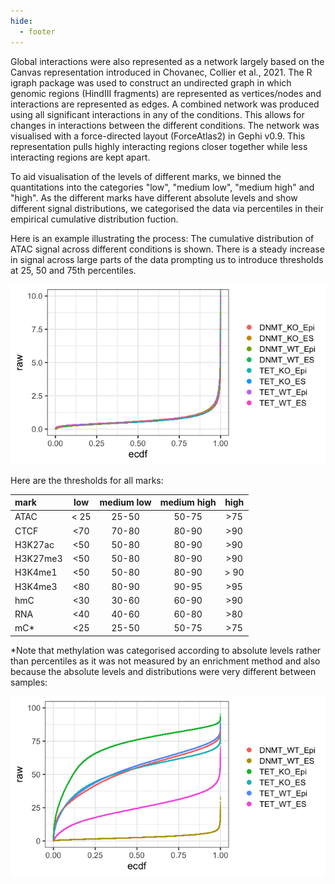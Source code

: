 ```yaml
---
hide:
  - footer
---
```


Global interactions were also represented as a network largely based on the Canvas representation introduced in Chovanec, Collier et al., 2021.  The R igraph package was used to construct an undirected graph in which genomic regions (HindIII fragments) are represented as vertices/nodes and interactions are represented as edges. A combined network was produced using all significant interactions in any of the conditions. This allows for changes in interactions between the different conditions. The network was visualised with a force-directed layout (ForceAtlas2) in Gephi v0.9. This representation pulls highly interacting regions closer together while less interacting regions are kept apart.

To aid visualisation of the levels of different marks, we binned the quantitations into the categories "low", "medium low", "medium high" and "high". As the different marks have different absolute levels and show different signal distributions, we categorised the data via percentiles in their empirical cumulative distribution fuction.

Here is an example illustrating the process: The cumulative distribution of ATAC signal across different conditions is shown. There is a steady increase in signal across large parts of the data prompting us to introduce thresholds at 25, 50 and 75th percentiles.

![ecdf ATAC example](images/ecdf_ATAC_example.png)

Here are the thresholds for all marks:

| mark | low | medium low | medium high | high |
|:---|:---:|:---:|:---:|:---:|
| ATAC | < 25 | 25-50 | 50-75| >75 |
| CTCF | <70 | 70-80| 80-90| >90
| H3K27ac | <50 | 50-80 | 80-90 | >90 |
| H3K27me3 | <50 | 50-80 | 80-90 | >90 |
| H3K4me1 | <50 | 50-80 | 80-90 | > 90 |
| H3K4me3 | <80 | 80-90 | 90-95 | >95 |
| hmC | <30 | 30-60 | 60-90 | >90 |
| RNA | <40 | 40-60 | 60-80| >80 |
| mC* | <25 | 25-50 | 50-75 | >75 |


*Note that methylation was categorised according to absolute levels rather than percentiles as it was not measured by an enrichment method and also because the absolute levels and distributions were very different between samples:

![ecdf mC example](images/ecdf_mc_example.png)


